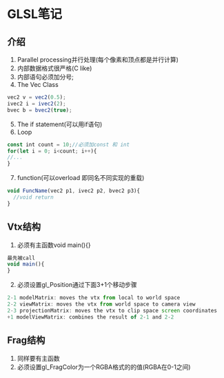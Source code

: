 # GLSL笔记
## 介绍
1. Parallel processing并行处理(每个像素和顶点都是并行计算)
2. 内部数据格式很严格(C like)
3. 内部语句必须加分号;
4. The Vec Class
```ts
vec2 v = vec2(0.5);
ivec2 i = ivec2(2);
bvec b = bvec2(true);
```
5. The if statement(可以用if语句)
6. Loop
```ts
const int count = 10;//必须加const 和 int
for(let i = 0; i<count; i++){
//...
}
```
7. function(可以overload 即同名不同实现的重载)
```ts
void FuncName(vec2 p1, ivec2 p2, bvec2 p3){
  //void return
}
```

## Vtx结构
1. 必须有主函数void main(){}
```ts
最先被call
void main(){
}
```
2. 必须设置gl_Position通过下面3+1个移动步骤
```ts
2-1 modelMatrix: moves the vtx from local to world space
2-2 viewMatrix: moves the vtx from world space to camera view
2-3 projectionMatrix: moves the vtx to clip space screen coordinates
+1 modelViewMatrix: combines the result of 2-1 and 2-2
```

## Frag结构
1. 同样要有主函数
2. 必须设置gl_FragColor为一个RGBA格式的的值(RGBA在0-1之间)